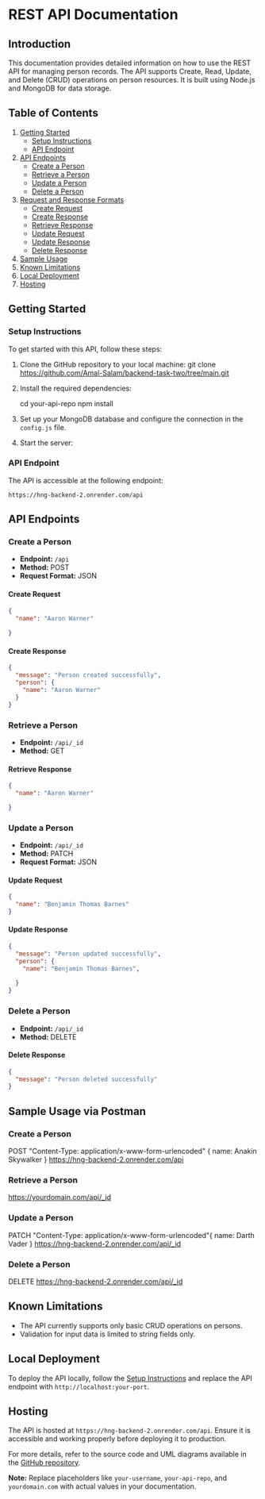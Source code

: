 
# REST API Documentation

## Introduction

This documentation provides detailed information on how to use the REST API for managing person records. The API supports Create, Read, Update, and Delete (CRUD) operations on person resources. It is built using Node.js and MongoDB for data storage.

## Table of Contents

1. [Getting Started](#getting-started)
   - [Setup Instructions](#setup-instructions)
   - [API Endpoint](#api-endpoint)
2. [API Endpoints](#api-endpoints)
   - [Create a Person](#create-a-person)
   - [Retrieve a Person](#retrieve-a-person)
   - [Update a Person](#update-a-person)
   - [Delete a Person](#delete-a-person)
3. [Request and Response Formats](#request-and-response-formats)
   - [Create Request](#create-request)
   - [Create Response](#create-response)
   - [Retrieve Response](#retrieve-response)
   - [Update Request](#update-request)
   - [Update Response](#update-response)
   - [Delete Response](#delete-response)
4. [Sample Usage](#sample-usage)
5. [Known Limitations](#known-limitations)
6. [Local Deployment](#local-deployment)
7. [Hosting](#hosting)

## Getting Started

### Setup Instructions

To get started with this API, follow these steps:

1. Clone the GitHub repository to your local machine:
 git clone https://github.com/Amal-Salam/backend-task-two/tree/main.git

2. Install the required dependencies:

   cd your-api-repo
   npm install

3. Set up your MongoDB database and configure the connection in the `config.js` file.

4. Start the server:


### API Endpoint

The API is accessible at the following endpoint:

```
https://hng-backend-2.onrender.com/api
```

## API Endpoints

### Create a Person

- **Endpoint:** `/api`
- **Method:** POST
- **Request Format:** JSON

#### Create Request

```json
{
  "name": "Aaron Warner"
  
}
```

#### Create Response

```json
{
  "message": "Person created successfully",
  "person": {
    "name": "Aaron Warner"
  }
}
```

### Retrieve a Person

- **Endpoint:** `/api/_id`
- **Method:** GET

#### Retrieve Response

```json
{
  "name": "Aaron Warner"

}
```

### Update a Person

- **Endpoint:** `/api/_id`
- **Method:** PATCH
- **Request Format:** JSON

#### Update Request

```json
{
  "name": "Benjamin Thomas Barnes"
}
```

#### Update Response

```json
{
  "message": "Person updated successfully",
  "person": {
    "name": "Benjamin Thomas Barnes",
    
  }
}
```

### Delete a Person

- **Endpoint:** `/api/_id`
- **Method:** DELETE

#### Delete Response

```json
{
  "message": "Person deleted successfully"
}
```

## Sample Usage via Postman

### Create a Person
POST  "Content-Type: application/x-www-form-urlencoded" {
  name: Anakin Skywalker
} https://hng-backend-2.onrender.com/api

### Retrieve a Person
https://yourdomain.com/api/_id

### Update a Person

PATCH "Content-Type: application/x-www-form-urlencoded"{
  name: Darth Vader
} https://hng-backend-2.onrender.com/api/_id

### Delete a Person
DELETE https://hng-backend-2.onrender.com/api/_id


## Known Limitations

- The API currently supports only basic CRUD operations on persons.
- Validation for input data is limited to string fields only.

## Local Deployment

To deploy the API locally, follow the [Setup Instructions](#setup-instructions) and replace the API endpoint with `http://localhost:your-port`.

## Hosting

The API is hosted at `https://hng-backend-2.onrender.com/api`. Ensure it is accessible and working properly before deploying it to production.

For more details, refer to the source code and UML diagrams available in the [GitHub repository](https://github.com/Amal-Salam/backend-task-two/tree/main).

**Note:** Replace placeholders like `your-username`, `your-api-repo`, and `yourdomain.com` with actual values in your documentation.

